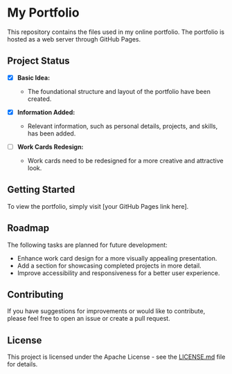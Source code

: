 # My Portfolio

This repository contains the files used in my online portfolio. The portfolio is hosted as a web server through GitHub Pages.

## Project Status

- [x] **Basic Idea:**
  - The foundational structure and layout of the portfolio have been created.

- [x] **Information Added:**
  - Relevant information, such as personal details, projects, and skills, has been added.

- [ ] **Work Cards Redesign:**
  - Work cards need to be redesigned for a more creative and attractive look.

## Getting Started

To view the portfolio, simply visit [your GitHub Pages link here].

## Roadmap

The following tasks are planned for future development:

- Enhance work card design for a more visually appealing presentation.
- Add a section for showcasing completed projects in more detail.
- Improve accessibility and responsiveness for a better user experience.

## Contributing

If you have suggestions for improvements or would like to contribute, please feel free to open an issue or create a pull request.

## License

This project is licensed under the Apache License - see the [LICENSE.md](LICENSE.md) file for details.
